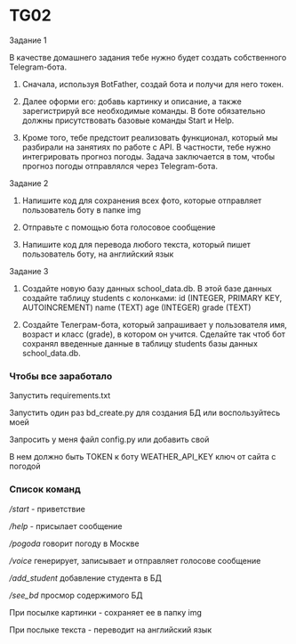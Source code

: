 # TG02

Задание 1

В качестве домашнего задания тебе нужно будет создать собственного Telegram-бота.

1. Сначала, используя BotFather, создай бота и получи для него токен.

2. Далее оформи его: добавь картинку и описание, а также зарегистрируй все необходимые команды. В боте обязательно должны присутствовать базовые команды Start и Help.

3. Кроме того, тебе предстоит реализовать функционал, который мы разбирали на занятиях по работе с API. В частности, тебе нужно интегрировать прогноз погоды. Задача заключается в том, чтобы прогноз погоды отправлялся через Telegram-бота.

Задание 2

1. Напишите код для сохранения всех фото, которые отправляет пользователь боту в папке img

2. Отправьте с помощью бота голосовое сообщение

3. Напишите код для перевода любого текста, который пишет пользователь боту, на английский язык

Задание 3

1. Создайте новую базу данных school_data.db. В этой базе данных создайте таблицу students с колонками: id (INTEGER, PRIMARY KEY, AUTOINCREMENT) name (TEXT) age (INTEGER) grade (TEXT)

2. Создайте Телеграм-бота, который запрашивает у пользователя имя, возраст и класс (grade), в котором он учится. Сделайте так чтоб бот сохранял введенные данные в таблицу students базы данных school_data.db.

### Чтобы все заработало

Запустить requirements.txt

Запустить один раз bd_create.py для создания БД или воспользуйтесь моей

Запросить у меня файл config.py  или добавить свой

В нем должно быть
TOKEN к боту
WEATHER_API_KEY ключ от сайта с погодой

### Список команд

*/start* - приветствие

*/help* - присылает сообщение

*/pogoda* говорит погоду в Москве

*/voice* генерирует, записывает и отправляет голосове сообщение

*/add_student* добавление студента в БД

*/see_bd* просмор содержимого БД

При посылке картинки - сохраняет ее в папку img

При послыке текста - переводит на английский язык
